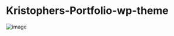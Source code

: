 # Kristophers-Portfolio-wp-theme

![image](https://user-images.githubusercontent.com/70195874/139557260-ed5afe93-2345-43ed-9795-6ccc2a7d7db5.png)
